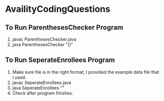# AvailityCodingQuestions

## To Run ParenthesesChecker Program
1. javac ParenthesesChecker.java
2. java ParenthesesChecker "()"

## To Run SeperateEnrollees Program
1. Make sure file is in the right format, I provided the example data file that I used.
2. javac SeperateEnrollees.java
3. java SeperateEnrollees "<fileName>"
4. Check <filename> after program finishes.
